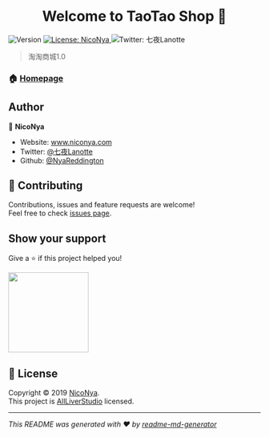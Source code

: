<h1 align="center">Welcome to TaoTao Shop 👋</h1>
<p>
  <img alt="Version" src="https://img.shields.io/badge/version-1.1.5-blue.svg?cacheSeconds=2592000" />
  <a href="https://twitter.com/七夜Lanotte" target="_blank">
  <img alt="License: NicoNya" src="https://img.shields.io/badge/License-NicoNya-yellow.svg" />
  </a>
  <img alt="Twitter: 七夜Lanotte" src="https://img.shields.io/twitter/follow/七夜Lanotte.svg?style=social" />
  </a>
</p>

> 淘淘商城1.0

### 🏠 [Homepage](www.ikkross.topp)

## Author

👤 **NicoNya**

* Website: www.niconya.com
* Twitter: [@七夜Lanotte](https://twitter.com/七夜Lanotte)
* Github: [@NyaReddington](https://github.com/NyaReddington)

## 🤝 Contributing

Contributions, issues and feature requests are welcome!<br />Feel free to check [issues page](12121).

## Show your support

Give a ⭐️ if this project helped you!

<a href="https://www.patreon.com/21212121">
  <img src="https://c5.patreon.com/external/logo/become_a_patron_button@2x.png" width="160">
</a>

## 📝 License

Copyright © 2019 [NicoNya](https://github.com/nyareddington).<br />
This project is [AllLiverStudio](www.niconya.com) licensed.

***
_This README was generated with ❤️ by [readme-md-generator](https://github.com/kefranabg/readme-md-generator)_